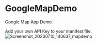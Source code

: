 # GoogleMapDemo

Google Map App Demo

Add your own API Key to your manifest file.
![Screenshot_20230710_140637_mapdemo](https://github.com/kardelencanoglu/GoogleMapDemo/assets/85257891/aa8f8b7e-cd52-4feb-9458-c1675b1b250c)
